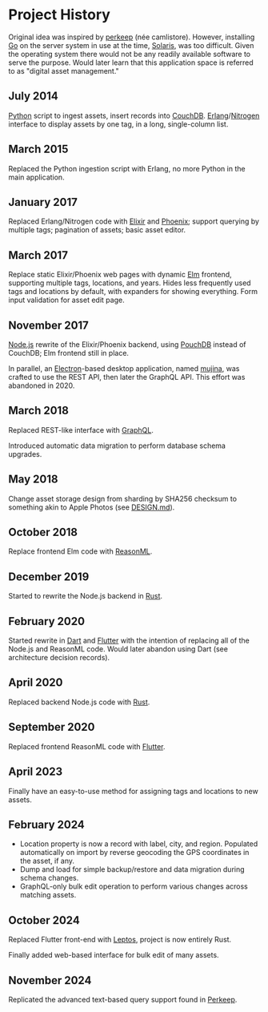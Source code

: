 # Project History

Original idea was inspired by [perkeep](https://perkeep.org) (née camlistore).
However, installing [Go](https://golang.org) on the server system in use at the
time, [Solaris](https://www.oracle.com/solaris/), was too difficult. Given the
operating system there would not be any readily available software to serve the
purpose. Would later learn that this application space is referred to as
"digital asset management."

## July 2014

[Python](https://www.python.org) script to ingest assets, insert records into
[CouchDB](http://couchdb.apache.org).
[Erlang](http://www.erlang.org)/[Nitrogen](http://nitrogenproject.com) interface
to display assets by one tag, in a long, single-column list.

## March 2015

Replaced the Python ingestion script with Erlang, no more Python in the main
application.

## January 2017

Replaced Erlang/Nitrogen code with [Elixir](https://elixir-lang.org) and
[Phoenix](https://phoenixframework.org); support querying by multiple tags;
pagination of assets; basic asset editor.

## March 2017

Replace static Elixir/Phoenix web pages with dynamic [Elm](http://elm-lang.org)
frontend, supporting multiple tags, locations, and years. Hides less frequently
used tags and locations by default, with expanders for showing everything. Form
input validation for asset edit page.

## November 2017

[Node.js](https://nodejs.org/) rewrite of the Elixir/Phoenix backend, using
[PouchDB](https://pouchdb.com) instead of CouchDB; Elm frontend still in place.

In parallel, an [Electron](https://www.electronjs.org)-based desktop application, named [mujina](https://github.com/nlfiedler/mujina), was crafted to use the REST API, then later the GraphQL API. This effort was abandoned in 2020.

## March 2018

Replaced REST-like interface with [GraphQL](https://graphql.org).

Introduced automatic data migration to perform database schema upgrades.

## May 2018

Change asset storage design from sharding by SHA256 checksum to something akin
to Apple Photos (see [DESIGN.md](./DESIGN.md)).

## October 2018

Replace frontend Elm code with [ReasonML](https://reasonml.github.io/en/).

## December 2019

Started to rewrite the Node.js backend in [Rust](https://www.rust-lang.org).

## February 2020

Started rewrite in [Dart](https://dart.dev) and [Flutter](https://flutter.dev)
with the intention of replacing all of the Node.js and ReasonML code. Would
later abandon using Dart (see architecture decision records).

## April 2020

Replaced backend Node.js code with [Rust](https://www.rust-lang.org).

## September 2020

Replaced frontend ReasonML code with [Flutter](https://flutter.dev).

## April 2023

Finally have an easy-to-use method for assigning tags and locations to new assets.

## February 2024

* Location property is now a record with label, city, and region. Populated automatically on import by reverse geocoding the GPS coordinates in the asset, if any.
* Dump and load for simple backup/restore and data migration during schema changes.
* GraphQL-only bulk edit operation to perform various changes across matching assets.

## October 2024

Replaced Flutter front-end with [Leptos](https://leptos.dev), project is now entirely Rust.

Finally added web-based interface for bulk edit of many assets.

## November 2024

Replicated the advanced text-based query support found in [Perkeep](https://perkeep.org).
